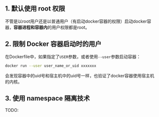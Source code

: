 ## 1. 默认使用 root 权限

不管是以root用户还是以普通用户（有启动docker容器的权限）启动docker容器，**容器进程和容器内**的用户权限都是root。

## 2. 限制 Docker 容器启动时的用户

在Dockerfile中，如果指定了`USER`参数，或者使用`--user`参数启动容器：

```bash
docker run --user user_name_or_uid xxxxxxx
```



会发现容器中的uid号和宿主机中的uid号一样，也验证了docker容器使用宿主机的内核。

## 3. 使用 namespace 隔离技术

TODO:

